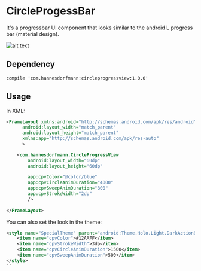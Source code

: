 # CircleProgessBar

It's a progressbar UI component that looks similar to the android L progress bar (material design).

![alt text](https://raw.githubusercontent.com/sockeqwe/CircleProgressBar/master/gif/demo.gif "Sample")


## Dependency

```
compile 'com.hannesdorfmann:circleprogressview:1.0.0'
```

## Usage

In XML:
```xml
<FrameLayout xmlns:android="http://schemas.android.com/apk/res/android"
      android:layout_width="match_parent"
      android:layout_height="match_parent"
      xmlns:app="http://schemas.android.com/apk/res-auto"
      >

    <com.hannesdorfmann.CircleProgressView
        android:layout_width="60dp"
        android:layout_height="60dp"
        
        app:cpvColor="@color/blue"
        app:cpvCircleAnimDuration="4000"
        app:cpvSweepAnimDuration="800"
        app:cpvStrokeWidth="2dp"
        />
 
</FrameLayout>

```


You can also set the look in the theme:

```xml
<style name="SpecialTheme" parent="android:Theme.Holo.Light.DarkActionBar">
    <item name="cpvColor">#12AAFF</item>
    <item name="cpvStrokeWidth">3dp</item>
    <item name="cpvCircleAnimDuration">1500</item>
    <item name="cpvSweepAnimDuration">500</item>
</style>
``
